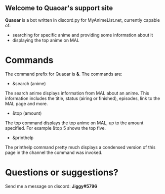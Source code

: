 ## Welcome to Quaoar's support site


**Quaoar** is a bot written in discord.py for MyAnimeList.net, currently capable of:
- searching for specific anime and providing some information about it
- displaying the top anime on MAL

# Commands
The command prefix for Quaoar is **&**. The commands are:
- &search (anime)

The search anime displays information from MAL about an anime. This information includes the title, status (airing or finished), episodes, link to the MAL page and more.
- &top (amount)

The top command displays the top anime on MAL, up to the amount specified. For example &top 5 shows the top five.
- &printhelp

The printhelp command pretty much displays a condensed version of this page in the channel the command was invoked.

# Questions or suggestions?
Send me a message on discord: **Jiggy#5796**
